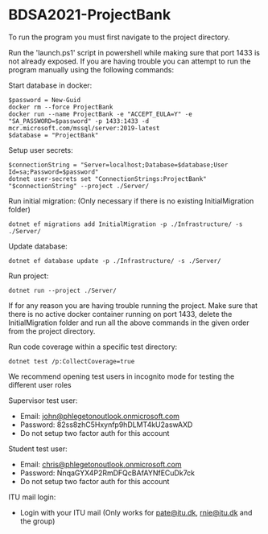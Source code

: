 # BDSA2021-ProjectBank

To run the program you must first navigate to the project directory.

Run the 'launch.ps1' script in powershell while making sure that port 1433 is not already exposed. 
If you are having trouble you can attempt to run the program manually using the following commands: 

Start database in docker:

    $password = New-Guid
    docker rm --force ProjectBank
    docker run --name ProjectBank -e "ACCEPT_EULA=Y" -e "SA_PASSWORD=$password" -p 1433:1433 -d mcr.microsoft.com/mssql/server:2019-latest 
    $database = "ProjectBank"
    
Setup user secrets:
    
    $connectionString = "Server=localhost;Database=$database;User Id=sa;Password=$password"
    dotnet user-secrets set "ConnectionStrings:ProjectBank" "$connectionString" --project ./Server/
    
Run initial migration: (Only necessary if there is no existing InitialMigration folder)
    
    dotnet ef migrations add InitialMigration -p ./Infrastructure/ -s ./Server/
    
Update database:
    
    dotnet ef database update -p ./Infrastructure/ -s ./Server/ 
    
Run project:
    
    dotnet run --project ./Server/

If for any reason you are having trouble running the project. Make sure that there is no active docker container running on port 1433, delete the InitialMigration folder and run all the above commands in the given order from the project directory.

Run code coverage within a specific test directory:

    dotnet test /p:CollectCoverage=true
    
We recommend opening test users in incognito mode for testing the different user roles

Supervisor test user:
- Email: john@phlegetonoutlook.onmicrosoft.com
- Password: 82ss8zhC5Hxynfp9hDLMT4kU2aswAXD
- Do not setup two factor auth for this account

Student test user:
- Email: chris@phlegetonoutlook.onmicrosoft.com
- Password: NnqaGYX4P2RmDFQcBAfAYNfECuDk7ck
- Do not setup two factor auth for this account
 
ITU mail login:
- Login with your ITU mail (Only works for pate@itu.dk, rnie@itu.dk and the group)
